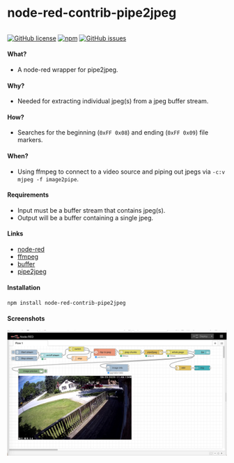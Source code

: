 # node-red-contrib-pipe2jpeg
######
[![GitHub license](https://img.shields.io/badge/license-MIT-brightgreen.svg)](https://raw.githubusercontent.com/kevinGodell/node-red-contrib-pipe2jpeg/master/LICENSE?token=ABOPHYQ73XPHMEGBSABCDJK7IKRQO)
[![npm](https://img.shields.io/npm/dt/node-red-contrib-pipe2jpeg.svg?style=flat-square)](https://www.npmjs.com/package/node-red-contrib-pipe2jpeg)
[![GitHub issues](https://img.shields.io/github/issues/kevinGodell/node-red-contrib-pipe2jpeg.svg)](https://github.com/kevinGodell/node-red-contrib-pipe2jpeg/issues)
#### What?
- A node-red wrapper for pipe2jpeg.
#### Why?
- Needed for extracting individual jpeg(s) from a jpeg buffer stream.
#### How?
- Searches for the beginning (`0xFF 0x08`) and ending (`0xFF 0x09`) file markers.
#### When?
- Using ffmpeg to connect to a video source and piping out jpegs via `-c:v mjpeg -f image2pipe`.
#### Requirements
- Input must be a buffer stream that contains jpeg(s).
- Output will be a buffer containing a single jpeg.
#### Links
- [node-red](https://nodered.org/)
- [ffmpeg](https://ffmpeg.org/)
- [buffer](https://nodejs.org/api/buffer.html)
- [pipe2jpeg](https://www.npmjs.com/package/pipe2jpeg)
#### Installation
```
npm install node-red-contrib-pipe2jpeg
```
#### Screenshots
![screen shot 1](screenshot1.png)
